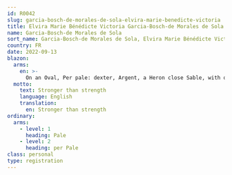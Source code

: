 ```yaml
---
id: R0042
slug: garcia-bosch-de-morales-de-sola-elvira-marie-benedicte-victoria
title: Elvira Marie Bénédicte Victoria Garcia-Bosch-de Morales de Sola
name: Garcia-Bosch-de Morales de Sola
sort_name: Garcia-Bosch-de Morales de Sola, Elvira Marie Bénédicte Victoria
country: FR
date: 2022-09-13
blazon:
  arms:
    en: >-
      On an Oval, Per pale: dexter, Argent, a Heron close Sable, with one leg raised, its chest feathers Gules, all within a bordure Gules bearing the crie de guerre "DE GARCIA ARRIBA NADÍE DIGA" (GARCIA); sinister, Azure, five fleur-de-lys Or bendwise (1,3,1), the chief bearing as a mark of cadency a mullet Argent charged with a rose Gules; and Quarterly, 1st & 4th, Per fess Argent, bendy of three Sable; 2nd & 3rd, Argent, a Mulberry tree proper (MORALES), debruised by two links of a chain in bend sinister Argent. Around the oval, a wreath of roses Or leaved Vert, bound by a ribbon Azure.
  motto:
    text: Stronger than strength
    language: English
    translation:
      en: Stronger than strength
ordinary:
  arms:
    - level: 1
      heading: Pale
    - level: 2
      heading: per Pale
class: personal
type: registration
---
```

